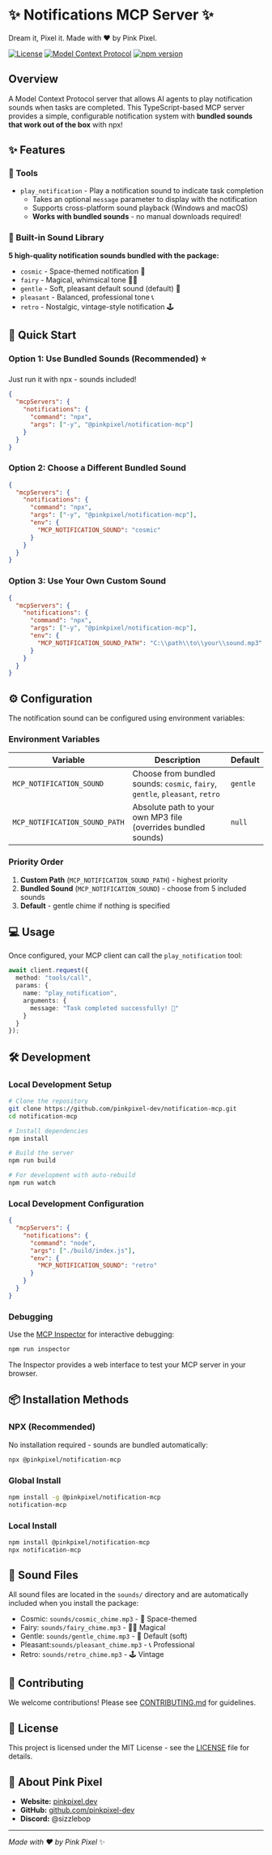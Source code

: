 # ✨ Notifications MCP Server ✨

Dream it, Pixel it. Made with ❤️ by Pink Pixel.

[![License](https://img.shields.io/badge/License-MIT-blue.svg)](LICENSE)
[![Model Context Protocol](https://img.shields.io/badge/Model%20Context%20Protocol-Server-green)](https://github.com/model-context-protocol/model-context-protocol)
[![npm version](https://badge.fury.io/js/@pinkpixel%2Fnotification-mcp.svg)](https://www.npmjs.com/package/@pinkpixel/notification-mcp)

## Overview

A Model Context Protocol server that allows AI agents to play notification sounds when tasks are completed. This TypeScript-based MCP server provides a simple, configurable notification system with **bundled sounds that work out of the box** with npx!

## ✨ Features

### 🔧 Tools
- `play_notification` - Play a notification sound to indicate task completion
  - Takes an optional `message` parameter to display with the notification
  - Supports cross-platform sound playback (Windows and macOS)
  - **Works with bundled sounds** - no manual downloads required!

### 🎵 Built-in Sound Library
**5 high-quality notification sounds bundled with the package:**
- `cosmic` - Space-themed notification 🌌
- `fairy` - Magical, whimsical tone 🧚‍♀️  
- `gentle` - Soft, pleasant default sound (default) 🔔
- `pleasant` - Balanced, professional tone 📞
- `retro` - Nostalgic, vintage-style notification 🕹️

## 🚀 Quick Start

### Option 1: Use Bundled Sounds (Recommended) ⭐
Just run it with npx - sounds included!

```json
{
  "mcpServers": {
    "notifications": {
      "command": "npx",
      "args": ["-y", "@pinkpixel/notification-mcp"]
    }
  }
}
```

### Option 2: Choose a Different Bundled Sound
```json
{
  "mcpServers": {
    "notifications": {
      "command": "npx",
      "args": ["-y", "@pinkpixel/notification-mcp"],
      "env": {
        "MCP_NOTIFICATION_SOUND": "cosmic"
      }
    }
  }
}
```

### Option 3: Use Your Own Custom Sound
```json
{
  "mcpServers": {
    "notifications": {
      "command": "npx",
      "args": ["-y", "@pinkpixel/notification-mcp"],
      "env": {
        "MCP_NOTIFICATION_SOUND_PATH": "C:\\path\\to\\your\\sound.mp3"
      }
    }
  }
}
```

## ⚙️ Configuration

The notification sound can be configured using environment variables:

### Environment Variables

| Variable | Description | Default |
|----------|-------------|---------|
| `MCP_NOTIFICATION_SOUND` | Choose from bundled sounds: `cosmic`, `fairy`, `gentle`, `pleasant`, `retro` | `gentle` |
| `MCP_NOTIFICATION_SOUND_PATH` | Absolute path to your own MP3 file (overrides bundled sounds) | `null` |

### Priority Order
1. **Custom Path** (`MCP_NOTIFICATION_SOUND_PATH`) - highest priority
2. **Bundled Sound** (`MCP_NOTIFICATION_SOUND`) - choose from 5 included sounds  
3. **Default** - gentle chime if nothing is specified

## 💻 Usage

Once configured, your MCP client can call the `play_notification` tool:

```typescript
await client.request({
  method: "tools/call", 
  params: {
    name: "play_notification",
    arguments: {
      message: "Task completed successfully! 🎉"
    }
  }
});
```

## 🛠️ Development

### Local Development Setup

```bash
# Clone the repository
git clone https://github.com/pinkpixel-dev/notification-mcp.git
cd notification-mcp

# Install dependencies
npm install

# Build the server
npm run build

# For development with auto-rebuild
npm run watch
```

### Local Development Configuration
```json
{
  "mcpServers": {
    "notifications": {
      "command": "node",
      "args": ["./build/index.js"],
      "env": {
        "MCP_NOTIFICATION_SOUND": "retro"
      }
    }
  }
}
```

### Debugging

Use the [MCP Inspector](https://github.com/modelcontextprotocol/inspector) for interactive debugging:

```bash
npm run inspector
```

The Inspector provides a web interface to test your MCP server in your browser.

## 📦 Installation Methods

### NPX (Recommended)
No installation required - sounds are bundled automatically:
```bash
npx @pinkpixel/notification-mcp
```

### Global Install
```bash
npm install -g @pinkpixel/notification-mcp
notification-mcp
```

### Local Install
```bash
npm install @pinkpixel/notification-mcp
npx notification-mcp
```

## 🎵 Sound Files

All sound files are located in the `sounds/` directory and are automatically included when you install the package:

- Cosmic: `sounds/cosmic_chime.mp3` - 🌌 Space-themed
- Fairy: `sounds/fairy_chime.mp3` - 🧚‍♀️ Magical
- Gentle: `sounds/gentle_chime.mp3` - 🔔 Default (soft)
- Pleasant:`sounds/pleasant_chime.mp3` - 📞 Professional  
- Retro: `sounds/retro_chime.mp3` - 🕹️ Vintage

## 🤝 Contributing

We welcome contributions! Please see [CONTRIBUTING.md](CONTRIBUTING.md) for guidelines.

## 📄 License

This project is licensed under the MIT License - see the [LICENSE](LICENSE) file for details.

## 🌟 About Pink Pixel

- **Website:** [pinkpixel.dev](https://pinkpixel.dev)
- **GitHub:** [github.com/pinkpixel-dev](https://github.com/pinkpixel-dev)  
- **Discord:** @sizzlebop

---

*Made with ❤️ by Pink Pixel* ✨
